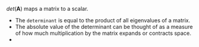 $det(\boldsymbol{A})$ maps a matrix to a scalar.  
- The `determinant` is equal to the product of all eigenvalues of a matrix.
- The absolute value of the determinant can be thought of as a measure of how much multiplication by the matrix expands or contracts space. 
- 
